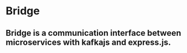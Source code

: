 # Bridge

## Bridge is a communication interface between microservices with kafkajs and express.js.
